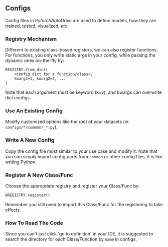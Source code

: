 ## Configs

Config files in *PytorchAutoDrive* are used to define models,
how they are trained, tested, visualized, *etc*.

### Registry Mechanism

Different to existing class-based registers, we can also register functions.
For functions, you only write static args in your config,
while passing the dynamic ones on-the-fly by:

```
REGISTRY.from_dict(
    <config dict for a function/class>,
    kwarg1=1, kwarg2=2, ...
)
```

Note that each argument must be keyword (k=v), and kwargs can overwrite dict configs.

### Use An Existing Config

Modify customized options like the root of your datasets (in `configs/*/common/_*.py`).

### Write A New Config

Copy the config file most similar to your use case and modify it.
Note that you can simply import config parts from `common` or other config files, it is like writing Python.

### Register A New Class/Func

Choose the appropriate registry and register your Class/Func by:

```
@REGISTRY.register()
```

Remember you still need to import this Class/Func for the registering to take effects.

### How To Read The Code

Since you can't just click 'go to definition' in your IDE,
it is suggested to search the directory for each Class/Function by `name` in configs.
